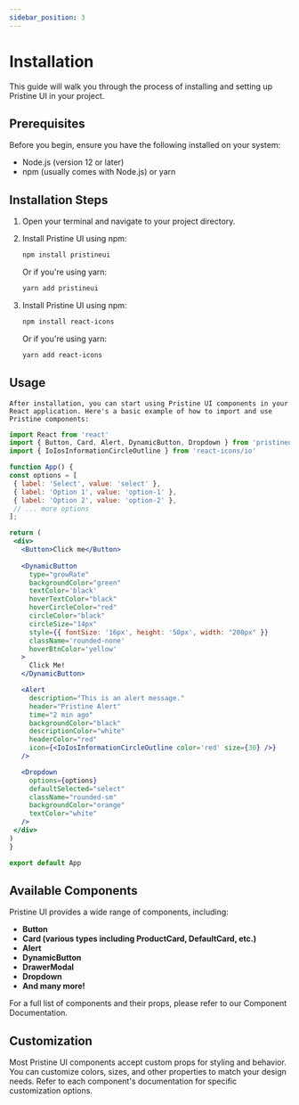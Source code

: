 ```yaml
---
sidebar_position: 3
---
```


# Installation

This guide will walk you through the process of installing and setting up Pristine UI in your project.

## Prerequisites

Before you begin, ensure you have the following installed on your system:

- Node.js (version 12 or later)
- npm (usually comes with Node.js) or yarn

## Installation Steps

1. Open your terminal and navigate to your project directory.

2. Install Pristine UI using npm:

   ```bash
   npm install pristineui
   ```

    Or if you're using yarn:
   ```bash
   yarn add pristineui
   ```
2. Install Pristine UI using npm:
   ```bash
   npm install react-icons
   ```

    Or if you're using yarn:
   ```bash
   yarn add react-icons
   ```

## Usage
    After installation, you can start using Pristine UI components in your React application. Here's a basic example of how to import and use Pristine components:

   ```jsx title="/src/App.jsx"
   import React from 'react'
import { Button, Card, Alert, DynamicButton, Dropdown } from 'pristineui'
import { IoIosInformationCircleOutline } from 'react-icons/io'

function App() {
  const options = [
    { label: 'Select', value: 'select' },
    { label: 'Option 1', value: 'option-1' },
    { label: 'Option 2', value: 'option-2' },
    // ... more options
  ];

  return (
    <div>
      <Button>Click me</Button>
      
      <DynamicButton
        type="growRate"
        backgroundColor="green"
        textColor='black'
        hoverTextColor="black"
        hoverCircleColor="red"
        circleColor="black"
        circleSize="14px"
        style={{ fontSize: '16px', height: '50px', width: "200px" }}
        className='rounded-none'
        hoverBtnColor='yellow'
      >
        Click Me!
      </DynamicButton>

      <Alert
        description="This is an alert message."
        header="Pristine Alert"
        time="2 min ago"
        backgroundColor="black"
        descriptionColor="white"
        headerColor="red"
        icon={<IoIosInformationCircleOutline color='red' size={30} />}
      />

      <Dropdown
        options={options}
        defaultSelected="select"
        className="rounded-sm"
        backgroundColor="orange"
        textColor="white"
      />
    </div>
  )
}

export default App
   ```

## Available Components

Pristine UI provides a wide range of components, including:

- **Button**
- **Card (various types including ProductCard, DefaultCard, etc.)**
- **Alert**
- **DynamicButton**
- **DrawerModal**
- **Dropdown**
- **And many more!**

For a full list of components and their props, please refer to our Component Documentation.

## Customization

Most Pristine UI components accept custom props for styling and behavior. You can customize colors, sizes, and other properties to match your design needs. Refer to each component's documentation for specific customization options.

